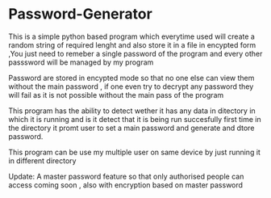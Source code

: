 # Password-Generator
This is a simple python based program which everytime used will create a random string of required lenght and also store it in  a file in encypted form  ,You just need to remeber a  single password of the program and every other passsword will be managed by my program

Password are stored in encypted mode so that no one else can view them without the main password , if one even try to decrypt any password they will fail as it is not possible without the main pass of the program

This program  has the ability to detect wether it has any data in ditectory in which it is running and is it detect that it is being run succesfully first time in the directory it promt user to set a main password and generate and dtore password.

This program can be use my multiple user on same device  by just running it in different directory


Update:
A master password feature so that only authorised people can access coming soon , also with encryption based on master password 
